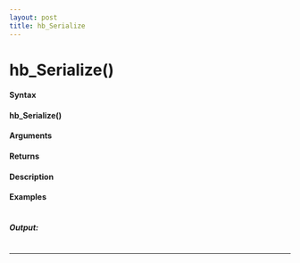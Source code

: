 ```yaml
---
layout: post
title: hb_Serialize
---
```


# hb_Serialize()


#### Syntax

#### hb_Serialize()

#### Arguments

#### Returns

#### Description

#### Examples

```

```

##### Output:

```

```

---